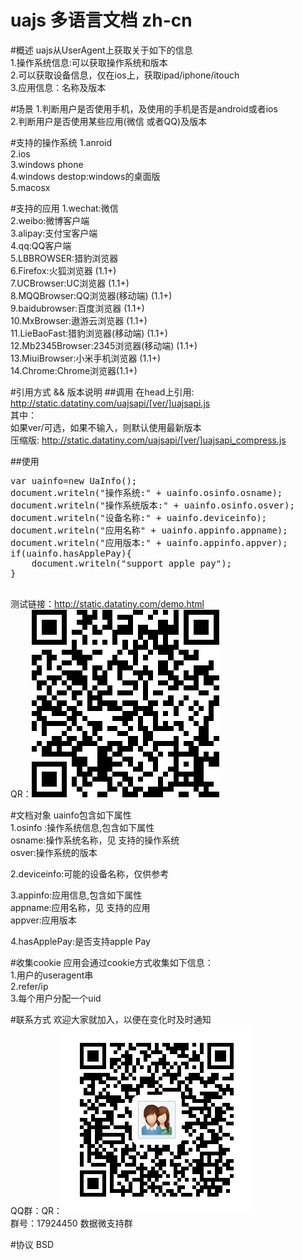 # uajs 多语言文档 zh-cn
#概述
uajs从UserAgent上获取关于如下的信息  
1.操作系统信息:可以获取操作系统和版本  
2.可以获取设备信息，仅在ios上，获取ipad/iphone/itouch  
3.应用信息：名称及版本  

#场景
1.判断用户是否使用手机，及使用的手机是否是android或者ios  
2.判断用户是否使用某些应用(微信 或者QQ)及版本

#支持的操作系统
1.anroid  
2.ios  
3.windows phone  
4.windows destop:windows的桌面版  
5.macosx

#支持的应用
1.wechat:微信  
2.weibo:微博客户端  
3.alipay:支付宝客户端  
4.qq:QQ客户端  
5.LBBROWSER:猎豹浏览器  
6.Firefox:火狐浏览器 (1.1+)  
7.UCBrowser:UC浏览器 (1.1+)  
8.MQQBrowser:QQ浏览器(移动端) (1.1+)  
9.baidubrowser:百度浏览器 (1.1+)  
10.MxBrowser:遨游云浏览器 (1.1+)   
11.LieBaoFast:猎豹浏览器(移动端) (1.1+)  
12.Mb2345Browser:2345浏览器(移动端) (1.1+)  
13.MiuiBrowser:小米手机浏览器 (1.1+)  
14.Chrome:Chrome浏览器(1.1+)


#引用方式 && 版本说明
##调用
在head上引用:  
http://static.datatiny.com/uajsapi/[ver/]uajsapi.js   
其中：  
如果ver/可选，如果不输入，则默认使用最新版本  
压缩版:
http://static.datatiny.com/uajsapi/[ver/]uajsapi_compress.js   

##使用
<pre>
var uainfo=new UaInfo();   
document.writeln("操作系统:" + uainfo.osinfo.osname);    
document.writeln("操作系统版本:" + uainfo.osinfo.osver);   
document.writeln("设备名称:" + uainfo.deviceinfo);  
document.writeln("应用名称" + uainfo.appinfo.appname);   
document.writeln("应用版本:" + uainfo.appinfo.appver);   
if(uainfo.hasApplePay){
    document.writeln("support apple pay");
}

</pre>
测试链接：http://static.datatiny.com/demo.html  
QR：![demo url](/demo_url.png)

#文档对象
uainfo包含如下属性  
1.osinfo :操作系统信息,包含如下属性  
osname:操作系统名称，见 支持的操作系统  
osver:操作系统的版本

2.deviceinfo:可能的设备名称，仅供参考  

3.appinfo:应用信息,包含如下属性  
appname:应用名称，见 支持的应用  
appver:应用版本

4.hasApplePay:是否支持apple Pay

#收集cookie
应用会通过cookie方式收集如下信息：  
1.用户的useragent串  
2.refer/ip  
3.每个用户分配一个uid


#联系方式
欢迎大家就加入，以便在变化时及时通知  
QQ群：QR：![demo url](/qqqun.png)  
群号：17924450 数据微支持群



#协议
BSD